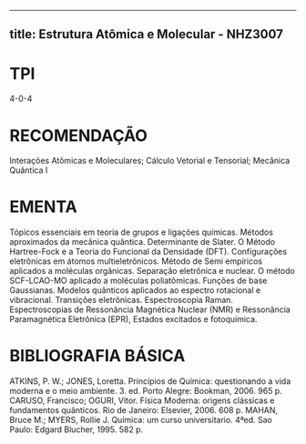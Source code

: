 
---
title: Estrutura Atômica e Molecular - NHZ3007 
---

# TPI

4-0-4

# RECOMENDAÇÃO

Interações Atômicas e Moleculares; Cálculo Vetorial e Tensorial; Mecânica Quântica I

# EMENTA

Tópicos essenciais em teoria de grupos e ligações químicas. Métodos aproximados da mecânica quântica. Determinante de Slater. O Método Hartree-Fock e a Teoria do Funcional da Densidade (DFT). Configurações eletrônicas em átomos multieletrônicos. Método de Semi empíricos aplicados a moléculas orgânicas. Separação eletrônica e nuclear. O método SCF-LCAO-MO aplicado a moléculas poliatômicas. Funções de base Gaussianas. Modelos quânticos aplicados ao espectro rotacional e vibracional. Transições eletrônicas. Espectroscopia Raman. Espectroscopias de Ressonância Magnética Nuclear (NMR) e Ressonância Paramagnética Eletrônica (EPR), Estados excitados e fotoquímica.

# BIBLIOGRAFIA BÁSICA

ATKINS, P. W.; JONES, Loretta. Princípios de Química: questionando a vida moderna e o meio ambiente. 3. ed. Porto Alegre: Bookman, 2006. 965 p.
CARUSO, Francisco; OGURI, Vitor. Física Moderna: origens clássicas e fundamentos quânticos. Rio de Janeiro: Elsevier, 2006. 608 p.
MAHAN, Bruce M.; MYERS, Rollie J. Química: um curso universitario. 4ªed. Sao Paulo: Edgard Blucher, 1995. 582 p.
        